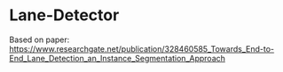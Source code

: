# Lane-Detector
 
Based on paper:
https://www.researchgate.net/publication/328460585_Towards_End-to-End_Lane_Detection_an_Instance_Segmentation_Approach
